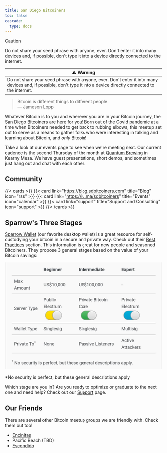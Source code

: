 ```yaml
---
title: San Diego Bitcoiners
toc: false
cascade:
  type: docs
---
```


> [!CAUTION]
> 
> Do not share your seed phrase with anyone, ever. Don't enter it into many devices and, if possible, don't type it into a device directly connected to the internet.

|⚠️ Warning|
|-|
|Do not share your seed phrase with anyone, ever. Don't enter it into many devices and, if possible, don't type it into a device directly connected to the internet.|

> Bitcoin is different things to different people. <br />
> — Jameson Lopp

Whatever Bitcoin is to you and wherever you are in your Bitcoin journey, the San Diego Bitcoiners are here for you! Born out of the Covid pandemic at a time when Bitcoiners needed to get back to rubbing elbows, this meetup set out to serve as a means to gather folks who were interesting in talking and learning about Bitcoin, and _only_ Bitcoin!

Take a look at our events page to see when we're meeting next. Our current cadence is the second Thursday of the month at [Quantum Brewing](https://www.quantumbrewingsd.com/) in Kearny Mesa. We have guest presentations, short demos, and sometimes just hang out and chat with each other.

## Community

{{< cards >}}
  {{< card link="https://blog.sdbitcoiners.com" title="Blog" icon="rss" >}}
  {{< card link="https://lu.ma/sdbitcoiners" title="Events" icon="calendar" >}}
  {{< card link="support" title="Support and Consulting" icon="support" >}}
{{< /cards >}}

## Sparrow's Three Stages

[Sparrow Wallet](https://sparrowwallet.com/) (our favorite desktop wallet) is a great resource for self-custodying your bitcoin in a secure and private way. Check out their [Best Practices](https://sparrowwallet.com/docs/best-practices.html) section. This information is great for new people and seasoned Bitcoiners.  They propose 3 general stages based on the value of your Bitcoin savings:

<center>
  <img src="stages.jpeg" alt="Stages" width="500"/>
</center>

*No security is perfect, but these general descriptions apply

Which stage are you in? Are you ready to optimize or graduate to the next one and need help? Check out our [Support](support) page.

## Our Friends

There are several other Bitcoin meetup groups we are friendly with. Check them out too!
* [Encinitas](https://lu.ma/calendar/cal-3zDGZ6vPHuIqgAO)
* Pacific Beach (TBD)
* [Escondido](https://lu.ma/calendar/cal-7fsYTR7N4Yfc6Ed)
